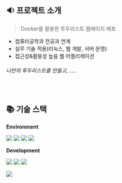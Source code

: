 ## 🔉 **프로젝트 소개**
> Docker를 활용한 투두리스트 웹페이지 배포
+ 컴퓨터공학과 전공과 연계
+ 실무 기술 적용(리눅스, 웹 개발, 서버 운영)
+ 접근성&활용성 높음 웹 어플리케이션
###### 나만의 투두리스트를 만들고, .....

</br>

## 📚 기술 스택
**Environment**

<img src="https://img.shields.io/badge/python-3776AB?style=for-the-badge&logo=python&logoColor=white"> <img src="https://img.shields.io/badge/github-181717?style=for-the-badge&logo=github&logoColor=white"> <img src="https://img.shields.io/badge/git-F05032?style=for-the-badge&logo=git&logoColor=white"> <img src="https://img.shields.io/badge/linux-FCC624?style=for-the-badge&logo=linux&logoColor=black"> 


**Development**

<img src="https://img.shields.io/badge/html5-E34F26?style=for-the-badge&logo=html5&logoColor=white"> <img src="https://img.shields.io/badge/css-1572B6?style=for-the-badge&logo=css3&logoColor=white"> <img src="https://img.shields.io/badge/javascript-F7DF1E?style=for-the-badge&logo=javascript&logoColor=black">

<img src="https://img.shields.io/badge/flask-000000?style=for-the-badge&logo=flask&logoColor=white">
